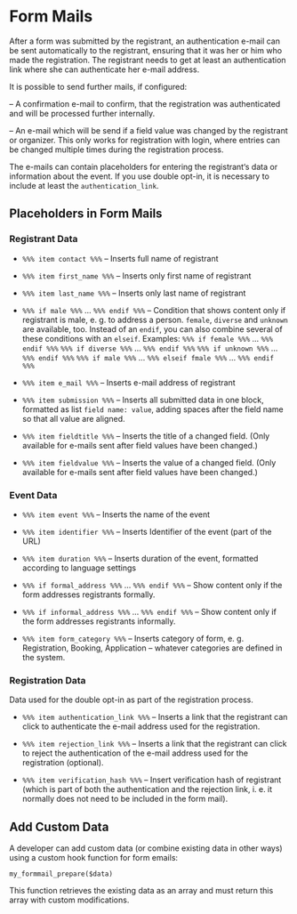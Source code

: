 <!--
# activities module
# about form mails
#
# Part of »Zugzwang Project«
# https://www.zugzwang.org/modules/activities
#
# @author Gustaf Mossakowski <gustaf@koenige.org>
# @copyright Copyright © 2024 Gustaf Mossakowski
# @license http://opensource.org/licenses/lgpl-3.0.html LGPL-3.0
#
-->

# Form Mails

After a form was submitted by the registrant, an authentication e-mail
can be sent automatically to the registrant, ensuring that it was her or
him who made the registration. The registrant needs to get at least an
authentication link where she can authenticate her e-mail address.

It is possible to send further mails, if configured:

– A confirmation e-mail to confirm, that the registration was
authenticated and will be processed further internally.

– An e-mail which will be send if a field value was changed by the
registrant or organizer. This only works for registration with login,
where entries can be changed multiple times during the registration
process.

The e-mails can contain placeholders for entering the registrant‘s data
or information about the event. If you use double opt-in, it is
necessary to include at least the `authentication_link`.

## Placeholders in Form Mails

### Registrant Data

- `%%% item contact %%%` – Inserts full name of registrant

- `%%% item first_name %%%` – Inserts only first name of registrant

- `%%% item last_name %%%` – Inserts only last name of registrant

- `%%% if male %%%` … `%%% endif %%%` – Condition
that shows content only if registrant is male, e. g. to address a
person. `female`, `diverse` and `unknown` are available, too. Instead of
an `endif`, you can also combine several of these conditions with an
`elseif`. Examples: 
`%%% if female %%%` … `%%% endif %%%` 
`%%% if diverse %%%` … `%%% endif %%%` 
`%%% if unknown %%%` … `%%% endif %%%` 
`%%% if male %%%` … `%%% elseif fmale %%%` … 
`%%% endif %%%`

- `%%% item e_mail %%%` – Inserts e-mail address of registrant

- `%%% item submission %%%` – Inserts all submitted data in one block,
formatted as list `field name: value`, adding spaces after the field
name so that all value are aligned.

- `%%% item fieldtitle %%%` – Inserts the title of a changed field.
(Only available for e-mails sent after field values have been changed.)

- `%%% item fieldvalue %%%` – Inserts the value of a changed field.
(Only available for e-mails sent after field values have been changed.)

### Event Data

- `%%% item event %%%` – Inserts the name of the event

- `%%% item identifier %%%` – Inserts Identifier of the event (part of
the URL)

- `%%% item duration %%%` – Inserts duration of the event, formatted
according to language settings

- `%%% if formal_address %%%` … `%%% endif %%%` –
Show content only if the form addresses registrants formally.

- `%%% if informal_address %%%` … `%%% endif %%%` –
Show content only if the form addresses registrants informally.

- `%%% item form_category %%%` – Inserts category of form, e. g.
Registration, Booking, Application – whatever categories are defined in
the system.

### Registration Data

Data used for the double opt-in as part of the registration process.

- `%%% item authentication_link %%%` – Inserts a link that the
registrant can click to authenticate the e-mail address used for the
registration.

- `%%% item rejection_link %%%` – Inserts a link that the registrant can
click to reject the authentication of the e-mail address used for the
registration (optional).

- `%%% item verification_hash %%%` – Insert verification hash of
registrant (which is part of both the authentication and the rejection
link, i. e. it normally does not need to be included in the form mail).

## Add Custom Data

A developer can add custom data (or combine existing data in other ways)
using a custom hook function for form emails:

    my_formmail_prepare($data)

This function retrieves the existing data as an array and must return
this array with custom modifications.
